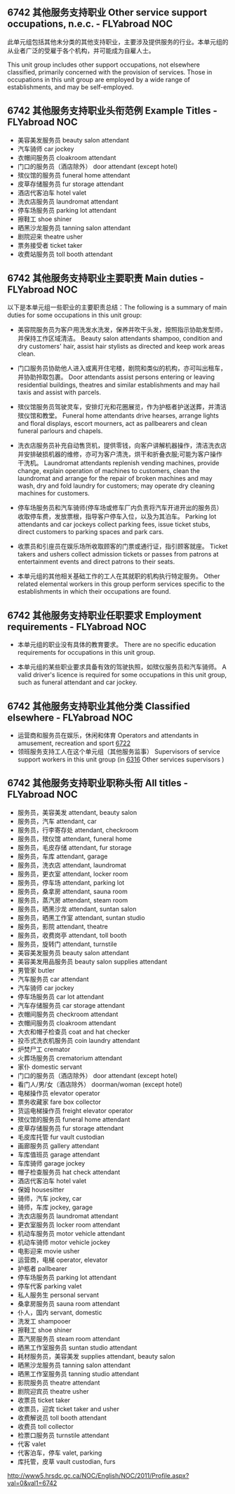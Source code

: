 ## 6742 其他服务支持职业 Other service support occupations, n.e.c. - FLYabroad NOC

此单元组包括其他未分类的其他支持职业，主要涉及提供服务的行业。本单元组的从业者广泛的受雇于各个机构，并可能成为自雇人士。

This unit group includes other support occupations, not elsewhere classified, primarily concerned with the provision of services. Those in occupations in this unit group are employed by a wide range of establishments, and may be self-employed.

## 6742 其他服务支持职业头衔范例 Example Titles - FLYabroad NOC

* 美容美发服务员 beauty salon attendant
* 汽车骑师 car jockey
* 衣帽间服务员 cloakroom attendant
* 门口的服务员（酒店除外） door attendant (except hotel)
* 殡仪馆的服务员 funeral home attendant
* 皮草存储服务员 fur storage attendant
* 酒店代客泊车 hotel valet
* 洗衣店服务员 laundromat attendant
* 停车场服务员 parking lot attendant
* 擦鞋工 shoe shiner
* 晒黑沙龙服务员 tanning salon attendant
* 剧院迎来 theatre usher
* 票务接受者 ticket taker
* 收费站服务员 toll booth attendant

## 6742 其他服务支持职业主要职责 Main duties - FLYabroad NOC

以下是本单元组一些职业的主要职责总结：The following is a summary of main duties for some occupations in this unit group:

* 美容院服务员为客户用洗发水洗发，保养并吹干头发，按照指示协助发型师，并保持工作区域清洁。
Beauty salon attendants shampoo, condition and dry customers' hair, assist hair stylists as directed and keep work areas clean.

* 门口服务员协助他人进入或离开住宅楼，剧院和类似的机构，亦可叫出租车，并协助拎取包裹。
Door attendants assist persons entering or leaving residential buildings, theatres and similar establishments and may hail taxis and assist with parcels.

* 殡仪馆服务员驾驶灵车，安排灯光和花圈展览，作为护柩者护送送葬，并清洁殡仪馆和教堂。
Funeral home attendants drive hearses, arrange lights and floral displays, escort mourners, act as pallbearers and clean funeral parlours and chapels.

* 洗衣店服务员补充自动售货机，提供零钱，向客户讲解机器操作，清洁洗衣店并安排破损机器的维修，亦可为客户清洗，烘干和折叠衣服;可能为客户操作干洗机。
Laundromat attendants replenish vending machines, provide change, explain operation of machines to customers, clean the laundromat and arrange for the repair of broken machines and may wash, dry and fold laundry for customers; may operate dry cleaning machines for customers.

* 停车场服务员和汽车骑师(停车场或修车厂内负责将汽车开进开出的服务员）收取停车费，发放票根，指导客户停车入位，以及为其泊车。
Parking lot attendants and car jockeys collect parking fees, issue ticket stubs, direct customers to parking spaces and park cars.

* 收票员和引座员在娱乐场所收取顾客的门票或通行证，指引顾客就座。
Ticket takers and ushers collect admission tickets or passes from patrons at entertainment events and direct patrons to their seats.

* 本单元组的其他相关基础工作的工人在其就职的机构执行特定服务。
Other related elemental workers in this group perform services specific to the establishments in which their occupations are found.

## 6742 其他服务支持职业任职要求 Employment requirements - FLYabroad NOC

* 本单元组的职业没有具体的教育要求。
There are no specific education requirements for occupations in this unit group.

* 本单元组的某些职业要求具备有效的驾驶执照，如殡仪服务员和汽车骑师。
A valid driver's licence is required for some occupations in this unit group, such as funeral attendant and car jockey.

## 6742 其他服务支持职业其他分类 Classified elsewhere - FLYabroad NOC

* 运营商和服务员在娱乐，休闲和体育 Operators and attendants in amusement, recreation and sport [6722](6722)
* 领班服务支持工人在这个单元组（其他服务监事） Supervisors of service support workers in this unit group (in [6316](6316) Other services supervisors )

## 6742 其他服务支持职业职称头衔 All titles - FLYabroad NOC

* 服务员，美容美发 attendant, beauty salon
* 服务员，汽车 attendant, car
* 服务员，行李寄存处 attendant, checkroom
* 服务员，殡仪馆 attendant, funeral home
* 服务员，毛皮存储 attendant, fur storage
* 服务员，车库 attendant, garage
* 服务员，洗衣店 attendant, laundromat
* 服务员，更衣室 attendant, locker room
* 服务员，停车场 attendant, parking lot
* 服务员，桑拿房 attendant, sauna room
* 服务员，蒸汽房 attendant, steam room
* 服务员，晒黑沙龙 attendant, suntan salon
* 服务员，晒黑工作室 attendant, suntan studio
* 服务员，影院 attendant, theatre
* 服务员，收费岗亭 attendant, toll booth
* 服务员，旋转门 attendant, turnstile
* 美容美发服务员 beauty salon attendant
* 美容美发用品服务员 beauty salon supplies attendant
* 男管家 butler
* 汽车服务员 car attendant
* 汽车骑师 car jockey
* 停车场服务员 car lot attendant
* 汽车存储服务员 car storage attendant
* 衣帽间服务员 checkroom attendant
* 衣帽间服务员 cloakroom attendant
* 大衣和帽子检查员 coat and hat checker
* 投币式洗衣机服务员 coin laundry attendant
* 炉焚尸工 cremator
* 火葬场服务员 crematorium attendant
* 家仆 domestic servant
* 门口的服务员（酒店除外） door attendant (except hotel)
* 看门人/男/女（酒店除外） doorman/woman (except hotel)
* 电梯操作员 elevator operator
* 票务收藏家 fare box collector
* 货运电梯操作员 freight elevator operator
* 殡仪馆的服务员 funeral home attendant
* 皮草存储服务员 fur storage attendant
* 毛皮库托管 fur vault custodian
* 画廊服务员 gallery attendant
* 车库值班员 garage attendant
* 车库骑师 garage jockey
* 帽子检查服务员 hat check attendant
* 酒店代客泊车 hotel valet
* 保姆 housesitter
* 骑师，汽车 jockey, car
* 骑师，车库 jockey, garage
* 洗衣店服务员 laundromat attendant
* 更衣室服务员 locker room attendant
* 机动车服务员 motor vehicle attendant
* 机动车骑师 motor vehicle jockey
* 电影迎来 movie usher
* 运营商，电梯 operator, elevator
* 护柩者 pallbearer
* 停车场服务员 parking lot attendant
* 停车代客 parking valet
* 私人服务生 personal servant
* 桑拿房服务员 sauna room attendant
* 仆人，国内 servant, domestic
* 洗发工 shampooer
* 擦鞋工 shoe shiner
* 蒸汽房服务员 steam room attendant
* 晒黑工作室服务员 suntan studio attendant
* 耗材服务员，美容美发 supplies attendant, beauty salon
* 晒黑沙龙服务员 tanning salon attendant
* 晒黑工作室服务员 tanning studio attendant
* 影院服务员 theatre attendant
* 剧院迎宾员 theatre usher
* 收票员 ticket taker
* 收票员，迎宾 ticket taker and usher
* 收费解说员 toll booth attendant
* 收费员 toll collector
* 检票口服务员 turnstile attendant
* 代客 valet
* 代客泊车，停车 valet, parking
* 库托管，皮草 vault custodian, furs

http://www5.hrsdc.gc.ca/NOC/English/NOC/2011/Profile.aspx?val=0&val1=6742